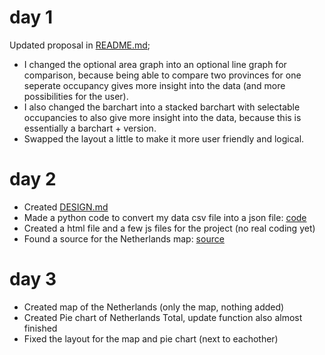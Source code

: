 # day 1
Updated proposal in [README.md](https://github.com/thomasreus97/project/blob/master/README.md);
* I changed the optional area graph into an optional line graph for comparison, because being able to compare two provinces for one seperate occupancy gives more insight into the data (and more possibilities for the user).
* I also changed the barchart into a stacked barchart with selectable occupancies to also give more insight into the data, because this is essentially a barchart + version.
* Swapped the layout a little to make it more user friendly and logical.

# day 2
* Created [DESIGN.md](https://github.com/thomasreus97/project/blob/master/DESIGN.md)
* Made a python code to convert my data csv file into a json file: [code](https://github.com/thomasreus97/project/blob/master/code/python_code/csv_to_json.py)
* Created a html file and a few js files for the project (no real coding yet)
* Found a source for the Netherlands map: [source](http://jvectormap.com/maps/countries/netherlands/)

# day 3
* Created map of the Netherlands (only the map, nothing added)
* Created Pie chart of Netherlands Total, update function also almost finished
* Fixed the layout for the map and pie chart (next to eachother)
